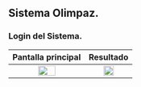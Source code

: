
## Sistema Olimpaz.

### Login del Sistema.

|                               Pantalla principal                               |                                   Resultado                                    |
|:------------------------------------------------------------------------------:|:------------------------------------------------------------------------------:|
|  <img src="https://i.imgur.com/reEBpMx.png" style="height: 50%; width:50%;"/>  |  <img src="https://i.imgur.com/lH1NBas.png" style="height: 50%; width:50%;"/>  |
